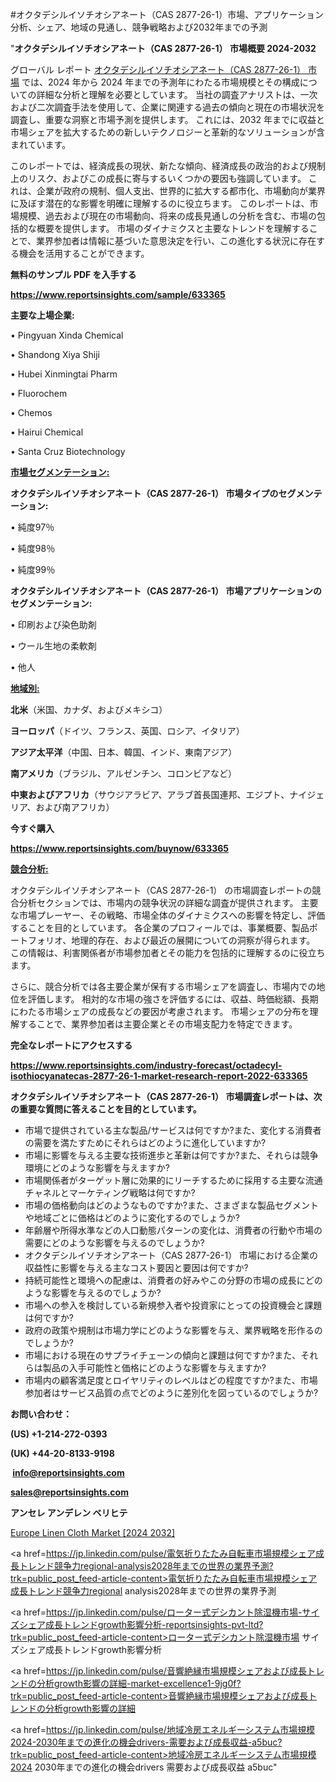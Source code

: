 #オクタデシルイソチオシアネート（CAS 2877-26-1）市場、アプリケーション分析、シェア、地域の見通し、競争戦略および2032年までの予測

"<strong>オクタデシルイソチオシアネート（CAS 2877-26-1） 市場概要 2024-2032</strong>

グローバル レポート <a href=https://www.reportsinsights.com/sample/633365>オクタデシルイソチオシアネート（CAS 2877-26-1） 市場</a> では、2024 年から 2024 年までの予測年にわたる市場規模とその構成についての詳細な分析と理解を必要としています。 当社の調査アナリストは、一次および二次調査手法を使用して、企業に関連する過去の傾向と現在の市場状況を調査し、重要な洞察と市場予測を提供します。 これには、2032 年までに収益と市場シェアを拡大​​するための新しいテクノロジーと革新的なソリューションが含まれています。

このレポートでは、経済成長の現状、新たな傾向、経済成長の政治的および規制上のリスク、およびこの成長に寄与するいくつかの要因も強調しています。 これは、企業が政府の規制、個人支出、世界的に拡大する都市化、市場動向が業界に及ぼす潜在的な影響を明確に理解するのに役立ちます。 このレポートは、市場規模、過去および現在の市場動向、将来の成長見通しの分析を含む、市場の包括的な概要を提供します。 市場のダイナミクスと主要なトレンドを理解することで、業界参加者は情報に基づいた意思決定を行い、この進化する状況に存在する機会を活用することができます。

<strong><b>無料のサンプル PDF を入手する</b></strong>

<a href=https://www.reportsinsights.com/sample/633365><strong><u>https://www.reportsinsights.com/sample/633365</u></strong></a>

<strong>主要な上場企業:</strong>

• Pingyuan Xinda Chemical

• Shandong Xiya Shiji

• Hubei Xinmingtai Pharm

• Fluorochem

• Chemos

• Hairui Chemical

• Santa Cruz Biotechnology

<strong><u>市場セグメンテーション</u></strong><strong><u>:</u></strong>

<strong>オクタデシルイソチオシアネート（CAS 2877-26-1） 市場タイプのセグメンテーション:</strong>

• 純度97％

• 純度98％

• 純度99％

<strong>オクタデシルイソチオシアネート（CAS 2877-26-1） 市場アプリケーションのセグメンテーション:</strong>

• 印刷および染色助剤

• ウール生地の柔軟剤

• 他人

<strong><u>地域別</u></strong><strong><u>:</u></strong>

<strong>北米</strong>（米国、カナダ、およびメキシコ）

<strong>ヨーロッパ</strong>（ドイツ、フランス、英国、ロシア、イタリア）

<strong>アジア太平洋</strong>（中国、日本、韓国、インド、東南アジア）

<strong>南アメリカ</strong>（ブラジル、アルゼンチン、コロンビアなど）

<strong>中東およびアフリカ</strong>（サウジアラビア、アラブ首長国連邦、エジプト、ナイジェリア、および南アフリカ）

<strong>今すぐ購入</strong>

<a href=https://www.reportsinsights.com/buynow/633365><strong><u>https://www.reportsinsights.com/buynow/633365</u></strong></a>

<strong><u>競合分析:</u></strong>

オクタデシルイソチオシアネート（CAS 2877-26-1） の市場調査レポートの競合分析セクションでは、市場内の競争状況の詳細な調査が提供されます。 主要な市場プレーヤー、その戦略、市場全体のダイナミクスへの影響を特定し、評価することを目的としています。 各企業のプロフィールでは、事業概要、製品ポートフォリオ、地理的存在、および最近の展開についての洞察が得られます。 この情報は、利害関係者が市場参加者とその能力を包括的に理解するのに役立ちます。

さらに、競合分析では各主要企業が保有する市場シェアを調査し、市場内での地位を評価します。 相対的な市場の強さを評価するには、収益、時価総額、長期にわたる市場シェアの成長などの要因が考慮されます。 市場シェアの分布を理解することで、業界参加者は主要企業とその市場支配力を特定できます。

<strong>完全なレポートにアクセスする</strong>

<a href=https://www.reportsinsights.com/industry-forecast/octadecyl-isothiocyanatecas-2877-26-1-market-research-report-2022-633365><strong><u><b>https://www.reportsinsights.com/industry-forecast/octadecyl-isothiocyanatecas-2877-26-1-market-research-report-2022-633365</b></u></strong></a>

<strong><b>オクタデシルイソチオシアネート（CAS 2877-26-1） 市場調査レポートは、次の重要な質問に答えることを目的としています。</b></strong>
<ul>
  <li>市場で提供されている主な製品/サービスは何ですか?また、変化する消費者の需要を満たすためにそれらはどのように進化していますか?</li>
  <li>市場に影響を与える主要な技術進歩と革新は何ですか?また、それらは競争環境にどのような影響を与えますか?</li>
  <li>市場関係者がターゲット層に効果的にリーチするために採用する主要な流通チャネルとマーケティング戦略は何ですか?</li>
  <li>市場の価格動向はどのようなものですか?また、さまざまな製品セグメントや地域ごとに価格はどのように変化するのでしょうか?</li>
  <li>年齢層や所得水準などの人口動態パターンの変化は、消費者の行動や市場の需要にどのような影響を与えるのでしょうか?</li>
  <li>オクタデシルイソチオシアネート（CAS 2877-26-1） 市場における企業の収益性に影響を与える主なコスト要因と要因は何ですか?</li>
  <li>持続可能性と環境への配慮は、消費者の好みやこの分野の市場の成長にどのような影響を与えるのでしょうか?</li>
  <li>市場への参入を検討している新規参入者や投資家にとっての投資機会と課題は何ですか?</li>
  <li>政府の政策や規制は市場力学にどのような影響を与え、業界戦略を形作るのでしょうか?</li>
  <li>市場における現在のサプライチェーンの傾向と課題は何ですか?また、それらは製品の入手可能性と価格にどのような影響を与えますか?</li>
  <li>市場内の顧客満足度とロイヤリティのレベルはどの程度ですか?また、市場参加者はサービス品質の点でどのように差別化を図っているのでしょうか?</li>
</ul>
<strong>お問い合わせ：</strong>

<strong>(US) +1-214-272-0393</strong>

<strong>(UK) +44-20-8133-9198</strong>

<strong> </strong><a href=info@reportsinsights.com><strong><u>info@reportsinsights.com</u></strong></a>

<a href=sales@reportsinsights.com><strong><u>sales@reportsinsights.com</u></strong></a>

<strong>アンセレ アンデレン ベリヒテ</strong>

<a href=https://www.linkedin.com/pulse/europe-linen-cloth-market-latest-trends-forecasts-3nm0f/>Europe Linen Cloth Market [2024 2032]</a>

<a href=https://jp.linkedin.com/pulse/電気折りたたみ自転車市場規模シェア成長トレンド競争力regional-analysis2028年までの世界の業界予測?trk=public_post_feed-article-content>電気折りたたみ自転車市場規模シェア成長トレンド競争力regional analysis2028年までの世界の業界予測</a>

<a href=https://jp.linkedin.com/pulse/ローター式デシカント除湿機市場-サイズシェア成長トレンドgrowth影響分析-reportsinsights-pvt-ltd?trk=public_post_feed-article-content>ローター式デシカント除湿機市場 サイズシェア成長トレンドgrowth影響分析</a>

<a href=https://jp.linkedin.com/pulse/音響絶縁市場規模シェアおよび成長トレンドの分析growth影響の詳細-market-excellence1-9jg0f?trk=public_post_feed-article-content>音響絶縁市場規模シェアおよび成長トレンドの分析growth影響の詳細</a>

<a href=https://jp.linkedin.com/pulse/地域冷房エネルギーシステム市場規模2024-2030年までの進化の機会drivers-需要および成長収益-a5buc?trk=public_post_feed-article-content>地域冷房エネルギーシステム市場規模2024 2030年までの進化の機会drivers 需要および成長収益 a5buc</a>"
